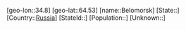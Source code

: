 ﻿---
location: [64.53,34.8]
type: City
tags:
- geo/City


SpocWebEntityId: 29094
isDeleted: false
confidential: public

---
[geo-lon::34.8]
[geo-lat::64.53]
[name::Belomorsk]
[State::]
[Country::[Russia](geo/Continent/Europe/Russia.md)]
[StateId::]
[Population::]
[Unknown::]

